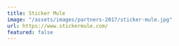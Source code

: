 ```yaml
---
title: Sticker Mule
image: "/assets/images/partners-2017/sticker-mule.jpg"
url: https://www.stickermule.com/
featured: false
---
```


